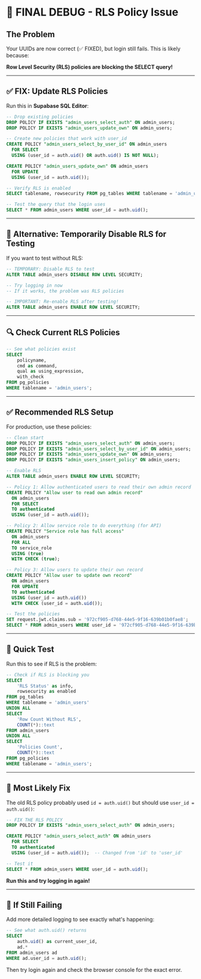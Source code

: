 # 🔴 FINAL DEBUG - RLS Policy Issue

## The Problem

Your UUIDs are now correct (✅ FIXED), but login still fails. This is likely because:

**Row Level Security (RLS) policies are blocking the SELECT query!**

---

## ✅ FIX: Update RLS Policies

Run this in **Supabase SQL Editor**:

```sql
-- Drop existing policies
DROP POLICY IF EXISTS "admin_users_select_auth" ON admin_users;
DROP POLICY IF EXISTS "admin_users_update_own" ON admin_users;

-- Create new policies that work with user_id
CREATE POLICY "admin_users_select_by_user_id" ON admin_users
  FOR SELECT
  USING (user_id = auth.uid() OR auth.uid() IS NOT NULL);

CREATE POLICY "admin_users_update_own" ON admin_users
  FOR UPDATE
  USING (user_id = auth.uid());

-- Verify RLS is enabled
SELECT tablename, rowsecurity FROM pg_tables WHERE tablename = 'admin_users';

-- Test the query that the login uses
SELECT * FROM admin_users WHERE user_id = auth.uid();
```

---

## 🧪 Alternative: Temporarily Disable RLS for Testing

If you want to test without RLS:

```sql
-- TEMPORARY: Disable RLS to test
ALTER TABLE admin_users DISABLE ROW LEVEL SECURITY;

-- Try logging in now
-- If it works, the problem was RLS policies

-- IMPORTANT: Re-enable RLS after testing!
ALTER TABLE admin_users ENABLE ROW LEVEL SECURITY;
```

---

## 🔍 Check Current RLS Policies

```sql
-- See what policies exist
SELECT 
    policyname,
    cmd as command,
    qual as using_expression,
    with_check
FROM pg_policies 
WHERE tablename = 'admin_users';
```

---

## ✅ Recommended RLS Setup

For production, use these policies:

```sql
-- Clean start
DROP POLICY IF EXISTS "admin_users_select_auth" ON admin_users;
DROP POLICY IF EXISTS "admin_users_select_by_user_id" ON admin_users;
DROP POLICY IF EXISTS "admin_users_update_own" ON admin_users;
DROP POLICY IF EXISTS "admin_users_insert_policy" ON admin_users;

-- Enable RLS
ALTER TABLE admin_users ENABLE ROW LEVEL SECURITY;

-- Policy 1: Allow authenticated users to read their own admin record
CREATE POLICY "Allow user to read own admin record"
  ON admin_users
  FOR SELECT
  TO authenticated
  USING (user_id = auth.uid());

-- Policy 2: Allow service role to do everything (for API)
CREATE POLICY "Service role has full access"
  ON admin_users
  FOR ALL
  TO service_role
  USING (true)
  WITH CHECK (true);

-- Policy 3: Allow users to update their own record
CREATE POLICY "Allow user to update own record"
  ON admin_users
  FOR UPDATE
  TO authenticated
  USING (user_id = auth.uid())
  WITH CHECK (user_id = auth.uid());

-- Test the policies
SET request.jwt.claims.sub = '972cf905-d768-44e5-9f16-639b01b0fae8';
SELECT * FROM admin_users WHERE user_id = '972cf905-d768-44e5-9f16-639b01b0fae8'::uuid;
```

---

## 🎯 Quick Test

Run this to see if RLS is the problem:

```sql
-- Check if RLS is blocking you
SELECT 
    'RLS Status' as info,
    rowsecurity as enabled
FROM pg_tables 
WHERE tablename = 'admin_users'
UNION ALL
SELECT 
    'Row Count Without RLS',
    COUNT(*)::text
FROM admin_users
UNION ALL
SELECT 
    'Policies Count',
    COUNT(*)::text
FROM pg_policies 
WHERE tablename = 'admin_users';
```

---

## 🚨 Most Likely Fix

The old RLS policy probably used `id = auth.uid()` but should use `user_id = auth.uid()`:

```sql
-- FIX THE RLS POLICY
DROP POLICY IF EXISTS "admin_users_select_auth" ON admin_users;

CREATE POLICY "admin_users_select_auth" ON admin_users
  FOR SELECT
  TO authenticated
  USING (user_id = auth.uid());  -- Changed from 'id' to 'user_id'

-- Test it
SELECT * FROM admin_users WHERE user_id = auth.uid();
```

**Run this and try logging in again!**

---

## 🔧 If Still Failing

Add more detailed logging to see exactly what's happening:

```sql
-- See what auth.uid() returns
SELECT 
    auth.uid() as current_user_id,
    ad.*
FROM admin_users ad
WHERE ad.user_id = auth.uid();
```

Then try login again and check the browser console for the exact error.
